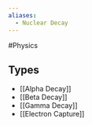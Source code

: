 ```yaml
---
aliases:
  - Nuclear Decay
---
```

#Physics 
## Types
* [[Alpha Decay]]
* [[Beta Decay]]
* [[Gamma Decay]]
* [[Electron Capture]]